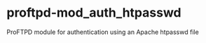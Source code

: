 proftpd-mod_auth_htpasswd
=========================

ProFTPD module for authentication using an Apache htpasswd file
